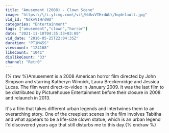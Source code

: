 ```yaml
---
title: "Amusement (2008) - Clown Scene"
image: "https:\/\/i.ytimg.com\/vi\/NdkvVIHrdWU\/hqdefault.jpg"
vid_id: "NdkvVIHrdWU"
categories: "Entertainment"
tags: ["amusement","clown","horror"]
date: "2021-11-10T04:35:33+03:00"
vid_date: "2016-05-25T22:04:35Z"
duration: "PT1M45S"
viewcount: "124168"
likeCount: "1041"
dislikeCount: "33"
channel: "Retr0"
---
```

{% raw %}Amusement is a 2008 American horror film directed by John Simpson and starring Katheryn Winnick, Laura Breckenridge and Jessica Lucas. The film went direct-to-video in January 2009. It was the last film to be distributed by Picturehouse Entertainment before their closure in 2008 and relaunch in 2013.<br /><br />It's a film that takes different urban legends and intertwines them to an overarching story. One of the creepiest scenes in the film involves Tabitha and what appears to be a life-size clown statue, which is an urban legend I'd discovered years ago that still disturbs me to this day.{% endraw %}
